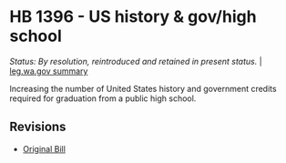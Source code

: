# HB 1396 - US history & gov/high school
*Status: By resolution, reintroduced and retained in present status.* | [leg.wa.gov summary](https://app.leg.wa.gov/billsummary?BillNumber=1396&Year=2021)

Increasing the number of United States history and government credits required for graduation from a public high school.

## Revisions
* [Original Bill](1/)